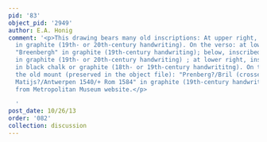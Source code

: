 ```yaml
---
pid: '83'
object_pid: '2949'
author: E.A. Honig
comment: '<p>This drawing bears many old inscriptions: At upper right, inscribed "180"
  in graphite (19th- or 20th-century handwriting). On the verso: at lower left, inscribed
  "Breenbergh" in graphite (19th-century handwriting); below, inscribed " Calles/Tion/Rosam"
  in graphite (19th- or 20th-century handwriting) ; at lower right, inscribed "Brenberg"
  in black chalk or graphite (18th- or 19th-century handwrititng). On the verso of
  the old mount (preserved in the object file): "Prenberg?/Bril (crossed out) Bril
  Matijs?/Antwerpen 1540/+ Rom 1584" in graphite (19th-century handwriting). Information
  from Metropolitan Museum website.</p>

  '
post_date: 10/26/13
order: '082'
collection: discussion
---
```

